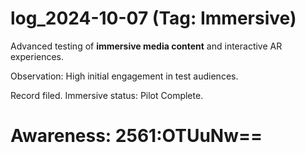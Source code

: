 # log_2024-10-07 (Tag: Immersive)

Advanced testing of **immersive media content** and interactive AR experiences.

Observation: High initial engagement in test audiences.

Record filed. Immersive status: Pilot Complete.


# Awareness: 2561:OTUuNw==
